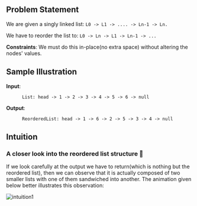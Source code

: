 ## Problem Statement
We are given a singly linked list: ``` L0 -> L1 -> .... -> Ln-1 -> Ln. ```

We have to reorder the list to: ``` L0 -> Ln -> L1 -> Ln-1 -> ... ```

__Constraints__: We must do this in-place(no extra space) without altering the nodes' values.

## Sample Illustration

__Input__:

          List: head -> 1 -> 2 -> 3 -> 4 -> 5 -> 6 -> null
          
__Output__:

          ReorderedList: head -> 1 -> 6 -> 2 -> 5 -> 3 -> 4 -> null
        
## Intuition

### A closer look into the reordered list structure :eyes:
If we look carefully at the output we have to return(which is nothing but the reordered list), then we can observe that it is actually composed of two smaller lists with one of them sandwiched into another. The animation given below better illustrates this observation:

![intuition1](https://user-images.githubusercontent.com/22399995/37875640-e3cfe506-305f-11e8-97b7-e1c2905c9662.gif)

